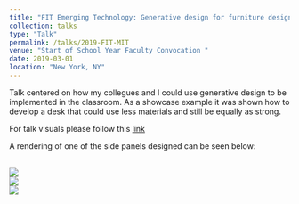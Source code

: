 ```yaml
---
title: "FIT Emerging Technology: Generative design for furniture design"
collection: talks
type: "Talk"
permalink: /talks/2019-FIT-MIT
venue: "Start of School Year Faculty Convocation "
date: 2019-03-01
location: "New York, NY"
---
```


Talk centered on how my collegues and I could use generative design to be implemented in the classroom. As a showcase example it was shown how to develop a desk that could use less materials and still be equally as strong.

For talk visuals please follow this [link](https://docs.google.com/presentation/d/1s8xDaiFXLAVoI9xcw8U2elth9MXXTtHsD68LxGlK9Wc/edit?usp=sharing)

A rendering of one of the side panels designed can be seen below:
<script src="https://embed.github.com/view/3d/kryogenica/kryogenica.github.io/master/images/simplify_Ml-panel.stl"></script>
<br/><image src="/images/ffff.jpg">
<br/><image src="/images/gd-side-panel.jpg">
<br/><image src="/images/Gd-tabletop_2019-Feb.png">

